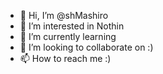 - 👋 Hi, I’m @shMashiro
- 👀 I’m interested in Nothin
- 🌱 I’m currently learning 
- 💞️ I’m looking to collaborate on :)
- 📫 How to reach me :)

<!---
shMashiro/shMashiro is a ✨ special ✨ repository because its `README.md` (this file) appears on your GitHub profile.
You can click the Preview link to take a look at your changes.
--->
